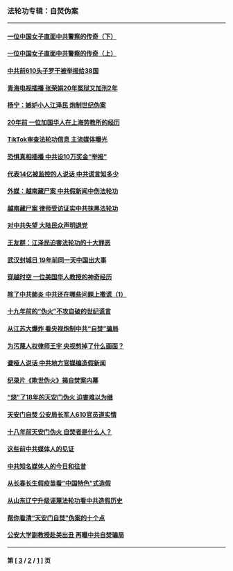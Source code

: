 ### 法轮功专辑：自焚伪案
---
#### [一位中国女子直面中共警察的传奇（下）](../../pages/nf5562/n12989706.md?06180430) 
#### [一位中国女子直面中共警察的传奇（上）](../../pages/nf5562/n12985072.md?06180430) 
#### [中共前610头子罗干被举报给38国](../../pages/nf5562/n12975419.md?06180430) 
#### [青海电视插播 张荣娟20年冤狱又加刑2年](../../pages/nf5562/n12738166.md?06180430) 
#### [杨宁：嫉妒小人江泽民 炮制世纪伪案](../../pages/nf5562/n12724108.md?06180430) 
#### [20年前 一位加国华人在上海劳教所的经历](../../pages/nf5562/n12707932.md?06180430) 
#### [TikTok审查法轮功信息 主流媒体曝光](../../pages/nf5562/n12362336.md?06180430) 
#### [恐惧真相插播 中共设10万奖金“举报”](../../pages/nf5562/n12306396.md?06180430) 
#### [代表14亿被监控的人说话 中共谎言知多少](../../pages/nf5562/n12297484.md?06180430) 
#### [外媒：越南藏尸案 中共假新闻中伤法轮功](../../pages/nf5562/n12264411.md?06180430) 
#### [越南藏尸案 律师受访证实中共抹黑法轮功](../../pages/nf5562/n12261878.md?06180430) 
#### [对中共失望 大陆民众声明退党](../../pages/nf5562/n12187315.md?06180430) 
#### [王友群：江泽民迫害法轮功的十大罪恶](../../pages/nf5562/n12169074.md?06180430) 
#### [武汉封城日 19年前同一天中国出大事](../../pages/nf5562/n12150901.md?06180430) 
#### [穿越时空  一位美国华人教授的神奇经历](../../pages/nf5562/n12097460.md?06180430) 
#### [除了中共肺炎 中共还在哪些问题上撒谎（1）](../../pages/nf5562/n11955770.md?06180430) 
#### [十九年前的“伪火”不攻自破的世纪谎言](../../pages/nf5562/n11813238.md?06180430) 
#### [从江苏大爆炸 看央视炮制中共“自焚”骗局](../../pages/nf5562/n11140275.md?06180430) 
#### [为污蔑人权律师王宇 央视剪掉了什么画面？](../../pages/nf5562/n11130142.md?06180430) 
#### [聋哑人说话 中共地方官媒编造假新闻](../../pages/nf5562/n11006067.md?06180430) 
#### [纪录片《欺世伪火》揭自焚案内幕](../../pages/nf5562/n11002664.md?06180430) 
#### [“烧”了18年的天安门伪火 迫害难以为继](../../pages/nf5562/n10996660.md?06180430) 
#### [天安门自焚 公安局长军人610官员道实情](../../pages/nf5562/n10997098.md?06180430) 
#### [十八年前天安门伪火 自焚者是什么人？](../../pages/nf5562/n10996556.md?06180430) 
#### [这些前中共媒体人的见证](../../pages/nf5562/n10845276.md?06180430) 
#### [中共知名媒体人的今日和往昔](../../pages/nf5562/n10843569.md?06180430) 
#### [从长春长生假疫苗看“中国特色”式造假](../../pages/nf5562/n10684053.md?06180430) 
#### [从山东辽宁升级诬蔑法轮功看中共造假历史](../../pages/nf5562/n10668272.md?06180430) 
#### [帮你看清“天安门自焚”伪案的十个点](../../pages/nf5562/n10554707.md?06180430) 
#### [公安大学副教授赴美出丑 再曝中共自焚骗局](../../pages/nf5562/n10558434.md?06180430) 

---
#### 第 [ [3](./3.md?06180430) / [2](./2.md?06180430) / [1](./1.md?06180430) ] 页
